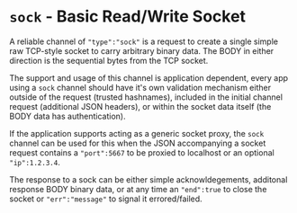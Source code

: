 # `sock` - Basic Read/Write Socket

A reliable channel of `"type":"sock"` is a request to create a single simple raw TCP-style socket to carry arbitrary binary data.  The BODY in either direction is the sequential bytes from the TCP socket.

The support and usage of this channel is application dependent, every app using a `sock` channel should have it's own validation mechanism either outside of the request (trusted hashnames), included in the initial channel request (additional JSON headers), or within the socket data itself (the BODY data has authentication).

If the application supports acting as a generic socket proxy, the `sock` channel can be used for this when the JSON accompanying a socket request contains a `"port":5667` to be proxied to localhost or an optional `"ip":1.2.3.4`.

The response to a sock can be either simple acknowldegements, additonal response BODY binary data, or at any time an `"end":true` to close the socket or `"err":"message"` to signal it errored/failed.

